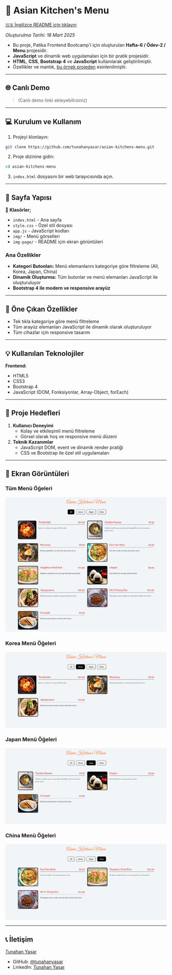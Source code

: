 # :closed_book: Asian Kitchen's Menu

[🇬🇧 İngilizce README için tıklayın](./README.md)

*Oluşturulma Tarihi: 18 Mart 2025*

* Bu proje, Patika Frontend Bootcamp'i için oluşturulan **Hafta-6 / Ödev-2 / Menu** projesidir.
* **JavaScript** ve dinamik web uygulamaları için bir pratik projesidir.
* **HTML**, **CSS**, **Bootstrap 4** ve **JavaScript** kullanılarak geliştirilmiştir.
* Özellikler ve mantık, [bu örnek projeden](https://ayerdelen.github.io/AsianKitchen/) esinlenilmiştir.

---

## 🌐 Canlı Demo

> (Canlı demo linki ekleyebilirsiniz)

---

## :computer: Kurulum ve Kullanım

1. Projeyi klonlayın:
```bash
git clone https://github.com/tunahanyasar/asian-kitchens-menu.git
```
2. Proje dizinine gidin:
```bash
cd asian-kitchens-menu
```
3. `index.html` dosyasını bir web tarayıcısında açın.

---

## 📜 Sayfa Yapısı

:open_file_folder: **Klasörler;**
* `index.html` - Ana sayfa
* `style.css` - Özel stil dosyası
* `app.js` - JavaScript kodları
* `img/` - Menü görselleri
* `img-page/` - README için ekran görüntüleri

### Ana Özellikler
- **Kategori Butonları:** Menü elemanlarını kategoriye göre filtreleme (All, Korea, Japan, China)
- **Dinamik Oluşturma:** Tüm butonlar ve menü elemanları JavaScript ile oluşturuluyor
- **Bootstrap 4 ile modern ve responsive arayüz**

---

## :star2: Öne Çıkan Özellikler

- Tek tıkla kategoriye göre menü filtreleme
- Tüm arayüz elemanları JavaScript ile dinamik olarak oluşturuluyor
- Tüm cihazlar için responsive tasarım

---

## 💡 Kullanılan Teknolojiler

**Frontend:**
* HTML5
* CSS3
* Bootstrap 4
* JavaScript (DOM, Fonksiyonlar, Array-Object, forEach)

---

## 🎯 Proje Hedefleri

1. **Kullanıcı Deneyimi**
   - Kolay ve etkileşimli menü filtreleme
   - Görsel olarak hoş ve responsive menü düzeni
2. **Teknik Kazanımlar**
   - JavaScript DOM, event ve dinamik render pratiği
   - CSS ve Bootstrap ile özel stil uygulamaları

---

## 📸 Ekran Görüntüleri

### Tüm Menü Öğeleri
![All](./img-page/all.png)

### Korea Menü Öğeleri
![Korea](./img-page/korea.png)

### Japan Menü Öğeleri
![Japan](./img-page/japan.png)

### China Menü Öğeleri
![China](./img-page/china.png)

---

## 📞 İletişim

[Tunahan Yaşar](https://github.com/tunahanyasar)

* GitHub: [@tunahanyasar](https://github.com/tunahanyasar)
* LinkedIn: [Tunahan Yaşar](https://www.linkedin.com/in/tunahan-yasar/) 